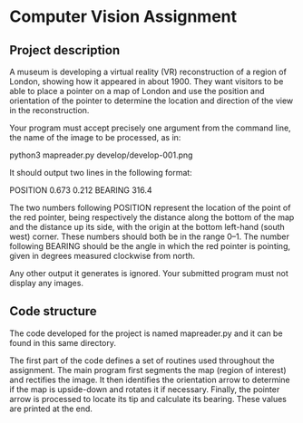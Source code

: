 
# Computer Vision Assignment

## Project description

A museum is developing a virtual reality (VR) reconstruction of a region of London, showing how it appeared in about 1900. They want visitors to be able to place a pointer on a map of London and use the position and orientation of the pointer to determine the location and direction of the view in the reconstruction.

Your program must accept precisely one argument from the command line, the name of the image to be processed, as in:

python3 mapreader.py develop/develop-001.png

It should output two lines in the following format:

POSITION 0.673 0.212
BEARING 316.4

The two numbers following POSITION represent the location of the point of the red pointer, being respectively the distance along the bottom of the map and the distance up its side, with the origin at the bottom left-hand (south west) corner. These numbers should both be in the range 0–1. The number following BEARING should be the angle in which the red pointer is pointing, given in degrees measured clockwise from north.

Any other output it generates is ignored. Your submitted program must not display any images.

## Code structure

The code developed for the project is named mapreader.py and it can be found in this same directory.

The first part of the code defines a set of routines used throughout the assignment. The main program first segments the map (region of interest) and rectifies the image. It then identifies the orientation arrow to determine if the map is upside-down and rotates it if necessary. Finally, the pointer arrow is processed to locate its tip and calculate its bearing. These values are printed at the end.
